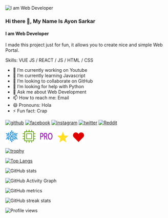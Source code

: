 ![I am Web Developer](https://i.imgur.com/rSRSYz2.gif)

### Hi there 👋, My Name Is Ayon Sarkar
#### I am Web Developer

I made this project just for fun, it allows you to create nice and simple Web Portal.

Skills: VUE JS / REACT / JS / HTML / CSS

- 🔭 I’m currently working on Youtube 
- 🌱 I’m currently learning Javascript 
- 👯 I’m looking to collaborate on GitHub 
- 🤔 I’m looking for help with Python 
- 💬 Ask me about Web Development 
- 📫 How to reach me: Email 
- 😄 Pronouns: Hola 
- ⚡ Fun fact: Crap 


[<img src='https://cdn.jsdelivr.net/npm/simple-icons@3.0.1/icons/github.svg' alt='github' height='40'>](https://github.com/Ayon9622)  [<img src='https://cdn.jsdelivr.net/npm/simple-icons@3.0.1/icons/facebook.svg' alt='facebook' height='40'>](https://www.facebook.com/ayonsarkar.a)  [<img src='https://cdn.jsdelivr.net/npm/simple-icons@3.0.1/icons/instagram.svg' alt='instagram' height='40'>](https://www.instagram.com/ayon_sarkar00/)  [<img src='https://cdn.jsdelivr.net/npm/simple-icons@3.0.1/icons/twitter.svg' alt='twitter' height='40'>](https://twitter.com/AyonSarkar18)  [<img src='https://cdn.jsdelivr.net/npm/simple-icons@3.0.1/icons/reddit.svg' alt='Reddit' height='40'>](https://www.reddit.com/user/ayon973)  

<a href='https://archiveprogram.github.com/'><img src='https://raw.githubusercontent.com/acervenky/animated-github-badges/master/assets/acbadge.gif' width='40' height='40'></a> <a href='https://docs.github.com/en/developers'><img src='https://raw.githubusercontent.com/acervenky/animated-github-badges/master/assets/devbadge.gif' width='40' height='40'></a> <a href='https://github.com/pricing'><img src='https://raw.githubusercontent.com/acervenky/animated-github-badges/master/assets/pro.gif' width='40' height='40'></a> <a href='https://stars.github.com/'><img src='https://raw.githubusercontent.com/acervenky/animated-github-badges/master/assets/starbadge.gif' width='35' height='35'></a> <a href='https://docs.github.com/en/github/supporting-the-open-source-community-with-github-sponsors'><img src='https://raw.githubusercontent.com/acervenky/animated-github-badges/master/assets/sponsorbadge.gif' width='35' height='35'></a> 

[![trophy](https://github-profile-trophy.vercel.app/?username=Ayon9622)](https://github.com/ryo-ma/github-profile-trophy)

[![Top Langs](https://github-readme-stats.vercel.app/api/top-langs/?username=Ayon9622)](https://github.com/anuraghazra/github-readme-stats)

![GitHub stats](https://github-readme-stats.vercel.app/api?username=Ayon9622&show_icons=true&count_private=true)  

![GitHub Activity Graph](https://activity-graph.herokuapp.com/graph?username=Ayon9622)  

![GitHub metrics](https://metrics.lecoq.io/Ayon9622)  

![GitHub streak stats](https://github-readme-streak-stats.herokuapp.com/?user=Ayon9622)  

![Profile views](https://gpvc.arturio.dev/Ayon9622)  
